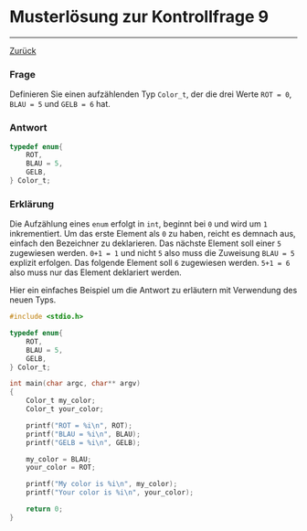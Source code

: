 # Musterlösung zur Kontrollfrage 9
---
[Zurück](README.md)

### Frage
Definieren Sie einen aufzählenden Typ `Color_t`, der die drei Werte
`ROT = 0`, `BLAU = 5` und `GELB = 6` hat.

### Antwort
```c
typedef enum{
	ROT,
	BLAU = 5,
	GELB,
} Color_t;
```

### Erklärung
Die Aufzählung eines `enum` erfolgt in `int`, beginnt bei `0` und wird
um `1` inkrementiert. Um das erste Element als `0` zu haben, reicht es
demnach aus, einfach den Bezeichner zu deklarieren. Das nächste Element
soll einer `5` zugewiesen werden. `0+1 = 1` und nicht `5` also muss die
Zuweisung `BLAU = 5` explizit erfolgen. Das folgende Element soll `6`
zugewiesen werden. `5+1 = 6` also muss nur das Element deklariert werden.

Hier ein einfaches Beispiel um die Antwort zu erläutern mit Verwendung
des neuen Typs.
```c
#include <stdio.h>

typedef enum{
	ROT,
	BLAU = 5,
	GELB,
} Color_t;

int main(char argc, char** argv)
{
	Color_t my_color;
	Color_t your_color;

	printf("ROT = %i\n", ROT);
	printf("BLAU = %i\n", BLAU);
	printf("GELB = %i\n", GELB);

	my_color = BLAU;
	your_color = ROT;

	printf("My color is %i\n", my_color);
	printf("Your color is %i\n", your_color);

	return 0;
}
```
